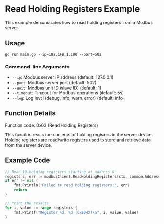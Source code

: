 # Read Holding Registers Example

This example demonstrates how to read holding registers from a Modbus server.

## Usage

```
go run main.go --ip=192.168.1.100 --port=502
```

### Command-line Arguments

- `--ip`: Modbus server IP address (default: 127.0.0.1)
- `--port`: Modbus server port (default: 502)
- `--unit`: Modbus unit ID (slave ID) (default: 1)
- `--timeout`: Timeout for Modbus operations (default: 5s)
- `--log`: Log level (debug, info, warn, error) (default: info)

## Function Details

Function code: 0x03 (Read Holding Registers)

This function reads the contents of holding registers in the server device. Holding registers are read/write registers used to store and retrieve data from the server device.

## Example Code

```go
// Read 10 holding registers starting at address 0
registers, err := modbusClient.ReadHoldingRegisters(ctx, common.Address(0), common.Quantity(10))
if err != nil {
    fmt.Println("Failed to read holding registers:", err)
    return
}

// Print the results
for i, value := range registers {
    fmt.Printf("Register %d: %d (0x%04X)\n", i, value, value)
}
```
